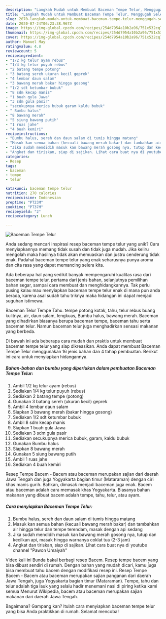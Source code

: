 ```yaml
---
description: "Langkah Mudah untuk Membuat Baceman Tempe Telur, Menggugah Selera"
title: "Langkah Mudah untuk Membuat Baceman Tempe Telur, Menggugah Selera"
slug: 2070-langkah-mudah-untuk-membuat-baceman-tempe-telur-menggugah-selera
date: 2020-07-24T06:23:38.967Z
image: https://img-global.cpcdn.com/recipes/254d7954a10b2a96/751x532cq70/baceman-tempe-telur-foto-resep-utama.jpg
thumbnail: https://img-global.cpcdn.com/recipes/254d7954a10b2a96/751x532cq70/baceman-tempe-telur-foto-resep-utama.jpg
cover: https://img-global.cpcdn.com/recipes/254d7954a10b2a96/751x532cq70/baceman-tempe-telur-foto-resep-utama.jpg
author: Manuel May
ratingvalue: 4.8
reviewcount: 5
recipeingredient:
- "1/2 kg telur ayam rebus"
- "1/4 kg telur puyuh rebus"
- "2 batang tempe potong"
- "3 batang sereh ukuran kecil geprek"
- "4 lembar daun salam"
- "3 bawang merah bakar hingga gosong"
- "1/2 sdt ketumbar bubuk"
- "8 sdm kecap manis"
- "1 buah gula Jawa"
- "3 sdm gula pasir"
- "secukupnya merica bubuk garam kaldu bubuk"
- " Bumbu halus"
- "8 bawang merah"
- "5 siung bawang putih"
- "1 ruas jahe"
- "4 buah kemiri"
recipeinstructions:
- "Bumbu halus, sereh dan daun salam di tumis hingga matang"
- "Masuk kan semua bahan (kecuali bawang merah bakar) dan tambahkan air hingga telur dan tempe terendam, masak dengan api sedang"
- "Jika sudah mendidih masuk kan bawang merah gosong nya, tutup dan kecilkan api, masak hingga warnanya coklat tua (2-3 jam)"
- "Angkat dan tiriskan, siap di sajikan. Lihat cara buat nya di youtube channel &#34;Pawon Umaiyah&#34;"
categories:
- Resep
tags:
- baceman
- tempe
- telur

katakunci: baceman tempe telur 
nutrition: 270 calories
recipecuisine: Indonesian
preptime: "PT23M"
cooktime: "PT37M"
recipeyield: "2"
recipecategory: Lunch

---
```



![Baceman Tempe Telur](https://img-global.cpcdn.com/recipes/254d7954a10b2a96/751x532cq70/baceman-tempe-telur-foto-resep-utama.jpg)

Anda sedang mencari inspirasi resep baceman tempe telur yang unik? Cara menyiapkannya memang tidak susah dan tidak juga mudah. Jika keliru mengolah maka hasilnya tidak akan memuaskan dan justru cenderung tidak enak. Padahal baceman tempe telur yang enak seharusnya punya aroma dan cita rasa yang dapat memancing selera kita.

Ada beberapa hal yang sedikit banyak mempengaruhi kualitas rasa dari baceman tempe telur, pertama dari jenis bahan, selanjutnya pemilihan bahan segar, sampai cara membuat dan menghidangkannya. Tak perlu pusing kalau mau menyiapkan baceman tempe telur enak di mana pun anda berada, karena asal sudah tahu triknya maka hidangan ini dapat menjadi suguhan istimewa.

Baceman Telur Tempe Tahu. tempe potong kotak, tahu, telur rebus buang kulitnya, air, daun salam, lengkuas, Bumbu halus, bawang merah. Baceman yang dihadirkan biasanya berupa baceman tempe, baceman tahu serta baceman telur. Namun baceman telur juga menghadirkan sensasi makanan yang berbeda.


Di bawah ini ada beberapa cara mudah dan praktis untuk membuat baceman tempe telur yang siap dikreasikan. Anda dapat membuat Baceman Tempe Telur menggunakan 16 jenis bahan dan 4 tahap pembuatan. Berikut ini cara untuk menyiapkan hidangannya.

<!--inarticleads1-->

##### Bahan-bahan dan bumbu yang diperlukan dalam pembuatan Baceman Tempe Telur:

1. Ambil 1/2 kg telur ayam (rebus)
1. Sediakan 1/4 kg telur puyuh (rebus)
1. Sediakan 2 batang tempe (potong)
1. Gunakan 3 batang sereh (ukuran kecil) geprek
1. Ambil 4 lembar daun salam
1. Siapkan 3 bawang merah (bakar hingga gosong)
1. Sediakan 1/2 sdt ketumbar bubuk
1. Ambil 8 sdm kecap manis
1. Siapkan 1 buah gula Jawa
1. Sediakan 3 sdm gula pasir
1. Sediakan secukupnya merica bubuk, garam, kaldu bubuk
1. Gunakan  Bumbu halus
1. Siapkan 8 bawang merah
1. Gunakan 5 siung bawang putih
1. Ambil 1 ruas jahe
1. Sediakan 4 buah kemiri


Resep Tempe Bacem - Bacem atau baceman merupakan sajian dari daerah Jawa Tengah dan juga Yogyakarta bagian timur (Mataraman) dengan ciri khas manis gurih. Bahkan, dimasak menjadi baceman juga enak. Bacem atau baceman adalah cara memasak khas Yogyakarta. Biasanya bahan makanan yang dibuat bacem adalah tempe, tahu, telur, atau ayam. 

<!--inarticleads2-->

##### Cara menyiapkan Baceman Tempe Telur:

1. Bumbu halus, sereh dan daun salam di tumis hingga matang
1. Masuk kan semua bahan (kecuali bawang merah bakar) dan tambahkan air hingga telur dan tempe terendam, masak dengan api sedang
1. Jika sudah mendidih masuk kan bawang merah gosong nya, tutup dan kecilkan api, masak hingga warnanya coklat tua (2-3 jam)
1. Angkat dan tiriskan, siap di sajikan. Lihat cara buat nya di youtube channel &#34;Pawon Umaiyah&#34;


Video kali ini Bunda bakal berbagi resep Bacem. Resep tempe bacem yang bisa dibuat sendiri di rumah. Dengan bahan yang mudah dicari, kamu juga bisa membuat tahu bacem dengan modifikasi resep ini. Resep Tempe Bacem - Bacem atau baceman merupakan sajian panganan dari daerah Jawa Tengah, juga Yogyakarta bagian timur (Mataraman). Tempe, tahu dan telur adalah tiga lauk yang selalu hadir menemani nasi di piring ketika kami semua Menurut Wikipedia, bacem atau baceman merupakan sajian makanan dari daerah Jawa Tengah. 

Bagaimana? Gampang kan? Itulah cara menyiapkan baceman tempe telur yang bisa Anda praktikkan di rumah. Selamat mencoba!
